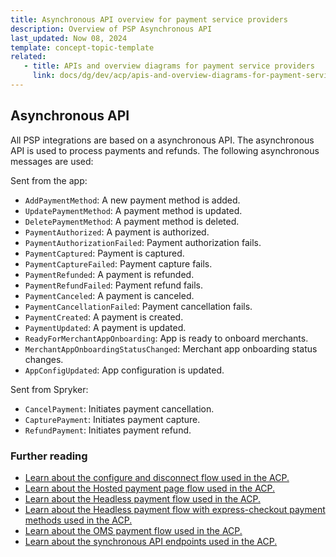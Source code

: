 ```yaml
---
title: Asynchronous API overview for payment service providers
description: Overview of PSP Asynchronous API
last_updated: Now 08, 2024
template: concept-topic-template
related:
   - title: APIs and overview diagrams for payment service providers
     link: docs/dg/dev/acp/apis-and-overview-diagrams-for-payment-service-providers.html
---
```


## Asynchronous API

All PSP integrations are based on a asynchronous API. The asynchronous API is used to process payments and refunds. The following asynchronous messages are used:

Sent from the app:
* `AddPaymentMethod`: A new payment method is added.
* `UpdatePaymentMethod`: A payment method is updated.
* `DeletePaymentMethod`: A payment method is deleted.
* `PaymentAuthorized`: A payment is authorized.
* `PaymentAuthorizationFailed`: Payment authorization fails.
* `PaymentCaptured`: Payment is captured.
* `PaymentCaptureFailed`: Payment capture fails.
* `PaymentRefunded`: A payment is refunded.
* `PaymentRefundFailed`: Payment refund fails.
* `PaymentCanceled`: A payment is canceled.
* `PaymentCancellationFailed`: Payment cancellation fails.
* `PaymentCreated`: A payment is created.
* `PaymentUpdated`: A payment is updated.
* `ReadyForMerchantAppOnboarding`: App is ready to onboard merchants.
* `MerchantAppOnboardingStatusChanged`: Merchant app onboarding status changes.
* `AppConfigUpdated`: App configuration is updated.

Sent from Spryker:
* `CancelPayment`: Initiates payment cancellation.
* `CapturePayment`: Initiates payment capture.
* `RefundPayment`: Initiates payment refund.

### Further reading

* [Learn about the configure and disconnect flow used in the ACP.](docs/dg/dev/acp/apis-and-overview-diagrams-for-payment-service-providers-configure-and-disconnect.html)
* [Learn about the Hosted payment page flow used in the ACP.](docs/dg/dev/acp/apis-and-overview-diagrams-for-payment-service-providers-hosted-payment-page.html)
* [Learn about the Headless payment flow used in the ACP.](docs/dg/dev/acp/apis-and-overview-diagrams-for-payment-service-providers-headless.html)
* [Learn about the Headless payment flow with express-checkout payment methods used in the ACP.](docs/dg/dev/acp/apis-and-overview-diagrams-for-payment-service-providers-headless-express-checkout.html)
* [Learn about the OMS payment flow used in the ACP.](docs/dg/dev/acp/apis-and-overview-diagrams-for-payment-service-providers-oms-payment-flow.html)
* [Learn about the synchronous API endpoints used in the ACP.](docs/dg/dev/acp/apis-and-overview-diagrams-for-payment-service-providers-synchronous-api.html)
